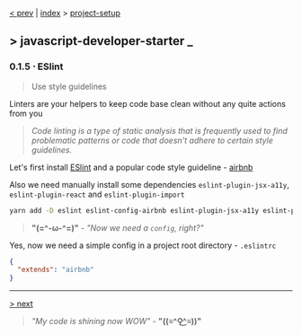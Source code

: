 [< prev][1] | [index][2] > [project-setup][3]

## \> javascript-developer-starter _
### 0.1.5 ⋅ ESlint
>Use style guidelines
>
Linters are your helpers to keep code base clean without any quite actions
from you
>*Code linting is a type of static analysis that is frequently used to find
problematic patterns or code that doesn't adhere to certain style guidelines.*

Let's first install [ESlint][5] and a popular code style guideline -
[airbnb][6]

Also we need manually install some dependencies `eslint-plugin-jsx-a11y`,
`eslint-plugin-react` and `eslint-plugin-import`
```bash
yarn add -D eslint eslint-config-airbnb eslint-plugin-jsx-a11y eslint-plugin-react eslint-plugin-import
```
>**"(=^-ω-^=)"** - *"Now we need a `config`, right?"*

Yes, now we need a simple config in a project root directory - `.eslintrc`
```json
{
  "extends": "airbnb"
}
```

---
[> next][4]

> *"My code is shining now WOW"* - **"((≡^⚲͜^≡))"**

[1]: https://github.com/Atre/javascript-developer-starter/tree/project-setup/babel
[2]: https://github.com/Atre/javascript-developer-starter
[3]: https://github.com/Atre/javascript-developer-starter/tree/project-setup/index
[4]: https://github.com/Atre/javascript-developer-starter/tree/project-setup/project-structure

[5]: https://eslint.org
[6]: https://github.com/airbnb/javascript
